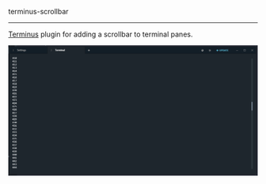 
terminus-scrollbar

---

[Terminus](https://eugeny.github.io/terminus/) plugin for adding a scrollbar to terminal panes.

![screenshot](scrollbar.png)
